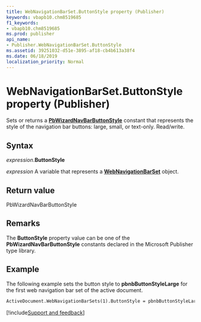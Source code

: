 ```yaml
---
title: WebNavigationBarSet.ButtonStyle property (Publisher)
keywords: vbapb10.chm8519685
f1_keywords:
- vbapb10.chm8519685
ms.prod: publisher
api_name:
- Publisher.WebNavigationBarSet.ButtonStyle
ms.assetid: 39251032-d51e-3895-af18-cb4b613a38f4
ms.date: 06/18/2019
localization_priority: Normal
---
```



# WebNavigationBarSet.ButtonStyle property (Publisher)

Sets or returns a **[PbWizardNavBarButtonStyle](Publisher.PbWizardNavBarButtonStyle.md)** constant that represents the style of the navigation bar buttons: large, small, or text-only. Read/write.


## Syntax

_expression_.**ButtonStyle**

_expression_ A variable that represents a **[WebNavigationBarSet](Publisher.WebNavigationBarSet.md)** object.


## Return value

PbWizardNavBarButtonStyle


## Remarks

The **ButtonStyle** property value can be one of the **PbWizardNavBarButtonStyle** constants declared in the Microsoft Publisher type library.


## Example

The following example sets the button style to **pbnbButtonStyleLarge** for the first web navigation bar set of the active document.

```vb
ActiveDocument.WebNavigationBarSets(1).ButtonStyle = pbnbButtonStyleLarge
```

[!include[Support and feedback](~/includes/feedback-boilerplate.md)]